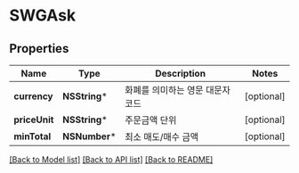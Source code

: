 # SWGAsk

## Properties
Name | Type | Description | Notes
------------ | ------------- | ------------- | -------------
**currency** | **NSString*** | 화폐를 의미하는 영문 대문자 코드 | [optional] 
**priceUnit** | **NSString*** | 주문금액 단위 | [optional] 
**minTotal** | **NSNumber*** | 최소 매도/매수 금액 | [optional] 

[[Back to Model list]](../README.md#documentation-for-models) [[Back to API list]](../README.md#documentation-for-api-endpoints) [[Back to README]](../README.md)


